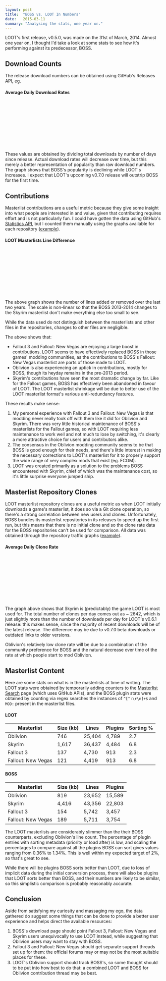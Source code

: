 ```yaml
---
layout: post
title:  "BOSS vs. LOOT In Numbers"
date:   2015-03-11
summary: "Analysing the stats, one year on."
---
```

<script src="https://cdnjs.cloudflare.com/ajax/libs/d3/3.5.5/d3.js" charset="utf-8"></script>
<style>
.bar {
  fill: steelblue;
}

.axis text {
  font: 0.6em sans-serif;
}

.axis path,
.axis line {
  fill: none;
  stroke: #000;
  shape-rendering: crispEdges;
}

.x.axis path {
  display: none;
}

.x.axis .tick line {
    opacity: 0;
}
.legend text {
    fill: white;
    font: 0.6em sans-serif;
    text-anchor:left;
}
.loot {
    opacity: 1;
}
.boss {
    opacity: 0.66;
}
.boss-previous {
    opacity: 0.33;
}

article > table {
    margin: 1rem;
}
article > table th, article > table td {
    padding: 10px;
}
article > table td:not(:first-child) {
    text-align: center;
}
</style>

LOOT's first release, v0.5.0, was made on the 31st of March, 2014. Almost one year on, I thought I'd take a look at some stats to see how it's performing against its predecessor, BOSS.

## Download Counts

The release download numbers can be obtained using GitHub's Releases API, eg.

<script src="https://gist.github.com/WrinklyNinja/62888dd1228b6631c5f0.js"></script>

#### Average Daily Download Rates

<svg id="averageDailyDownloads" class="chart"></svg>
<script>
(function(){
    var data = [
        {label: "BOSS v2.2.0", value: 3788, name: 'boss'},
        {label: "LOOT v0.5.0", value: 1206, name: 'loot'},
        {label: "BOSS v2.3.0", value: 3363, name: 'boss'},
        {label: "LOOT v0.6.0", value:  1438, name: 'loot'},
        {label: "LOOT v0.6.1", value:  2566, name: 'loot'},
    ];

    var margin = {top: 20, right: 30, bottom: 30, left: 50},
        width = 768 - margin.left - margin.right,
        height = 250 - margin.top - margin.bottom;

    var x = d3.scale.ordinal()
        .domain(data.map(function(d) { return d.label; }))
        .rangeRoundBands([0, width], .1);

    var y = d3.scale.linear()
        .domain([0, d3.max(data, function(d) { return d.value; })])
        .range([height, 0]);

    var xAxis = d3.svg.axis()
        .scale(x)
        .orient("bottom");

    var yAxis = d3.svg.axis()
        .scale(y)
        .orient("left");

    var chart = d3.select("#averageDailyDownloads")
        .attr("width", width + margin.left + margin.right)
        .attr("height", height + margin.top + margin.bottom)
      .append("g")
        .attr("transform", "translate(" + margin.left + "," + margin.top + ")");

    chart.append("g")
      .attr("class", "x axis")
      .attr("transform", "translate(0," + height + ")")
      .call(xAxis);

    chart.append("g")
      .attr("class", "y axis")
      .call(yAxis);

    chart.selectAll(".bar")
      .data(data)
    .enter().append("rect")
      .attr("class", function(d) { return 'bar ' + d.name;})
      .attr("x", function(d) { return x(d.label); })
      .attr("y", function(d) { return y(d.value); })
      .attr("height", function(d) { return height - y(d.value); })
      .attr("width", x.rangeBand());
})();
</script>

These values are obtained by dividing total downloads by number of days since release. Actual download rates will decrease over time, but this merely a better representation of popularity than raw download numbers. The graph shows that BOSS's popularity is declining while LOOT's increases. I expect that LOOT's upcoming v0.7.0 release will outstrip BOSS for the first time.

## Contributions

Masterlist contributions are a useful metric because they give some insight into what people are interested in and value, given that contributing requires effort and is not particularly fun. I could have gotten the data using GitHub's [Statistics API](https://developer.github.com/v3/repos/statistics/), but I counted them manually using the graphs available for each repository ([example](https://github.com/loot/skyrim/graphs/contributors?from=2014-03-11&to=2015-03-11&type=c)).

#### LOOT Masterlists Line Difference

<svg id="commits" class="chart">
    <g class="legend" transform="translate(550, 20)">
        <rect class="bar positive loot" width="175" height="30"/>
        <text dy=".71em" x="10" y="10">LOOT (2014-2015)</text>
        <rect class="bar positive boss" width="175" height="30" y="30"/>
        <text dy=".71em" x="10" y="40">BOSS (2014-2015)</text>
        <rect class="bar positive boss-previous" width="175" height="30" y="60"/>
        <text dy=".71em" x="10" y="70" style="fill:black">BOSS (2013-2014)</text>
    </g>
</svg>
<script>
(function(){
    var data = [
        /* Oblivion */
        {label: "Oblivion", value: 95}, // BOSS (year before)
        {label: "Oblivion", value: 828}, // BOSS
        {label: "Oblivion", value: 182}, // LOOT
        /* Skyrim */
        {label: "Skyrim", value: 24977}, // BOSS (year before)
        {label: "Skyrim", value: 66}, // BOSS
        {label: "Skyrim", value: -445}, // LOOT
        /* Fallout 3 */
        {label: "Fallout 3", value: -2}, // BOSS (year before)
        {label: "Fallout 3", value: 0}, // BOSS
        {label: "Fallout 3", value: 1292}, // LOOT
        /* Fallout: New Vegas */
        {label: "Fallout: New Vegas", value: 217}, // BOSS (year before)
        {label: "Fallout: New Vegas", value: 108}, // BOSS
        {label: "Fallout: New Vegas", value: 787}, // LOOT
    ];

    var margin = {top: 20, right: 30, bottom: 30, left: 60},
        width = 768 - margin.left - margin.right,
        height = 500 - margin.top - margin.bottom;

    var x = d3.scale.ordinal()
        .domain(data.map(function(d) { return d.label; }))
        .rangeRoundBands([0, width], .1);

    var y = d3.scale.pow().exponent(0.3)
        .domain([d3.min(data, function(d){ return d.value}), d3.max(data, function(d){ return d.value})])
        .range([height, 0]);

    var xAxis = d3.svg.axis()
        .scale(x)
        .orient("bottom");

    var yAxis = d3.svg.axis()
        .scale(y)
        .orient("left")
        .tickValues([-450, 0, 500, 1000, 2000, 4000, 8000, 16000, 24500]);

    var chart = d3.select("#commits")
        .attr("width", width + margin.left + margin.right)
        .attr("height", height + margin.top + margin.bottom)
      .append("g")
        .attr("transform", "translate(" + margin.left + "," + margin.top + ")");

    chart.append("g")
      .attr("class", "x axis")
      .attr("transform", "translate(0," + height + ")")
      .call(xAxis);

    chart.append("g")
      .attr("class", "y axis")
      .call(yAxis);

      function getXPos(d, i) {
          if (i < 3) {
              i = i;
          } else if (i < 6) {
              i -= 3;
          } else if (i < 9) {
              i -= 6;
          } else if (i < 12) {
              i -= 9;
          }
          return x(d.label) + i * x.rangeBand() / 3;
      }

      function getClass(d, i) {
          if (i < 3) {
              i = i;
          } else if (i < 6) {
              i -= 3;
          } else if (i < 9) {
              i -= 6;
          } else if (i < 12) {
              i -= 9;
          }

          var name = 'bar';
          if (d.value < 0) {
              name += ' negative';
          } else {
              name += ' positive';
          }
          if (i == 2) {
              name += ' loot';
          } else if (i == 1) {
              name += ' boss';
          } else if (i == 0) {
              name += ' boss-previous';
          }
          return name;
      }

    chart.selectAll(".bar")
      .data(data)
    .enter().append("rect")
      .attr("class", getClass)
      .attr("x", getXPos)
      .attr("y", function(d) { return y(Math.max(0, d.value)); })
      .attr("height", function(d) { return Math.abs(y(d.value) - y(0)); })
      .attr("width", x.rangeBand() / 3);
})();
</script>

The above graph shows the number of lines added or removed over the last two years. The scale is non-linear so that the BOSS 2013-2014 changes to the Skyrim masterlist don't make everything else too small to see.

While the data used do not distinguish between the masterlists and other files in the repositories, changes to other files are negligible.

The above shows that:

* Fallout 3 and Fallout: New Vegas are enjoying a large boost in contributions. LOOT seems to have effectively replaced BOSS in those games' modding communities, as the contributions to BOSS's Fallout: New Vegas masterlist are ports of those made to LOOT.
* Oblivion is also experiencing an uptick in contributions, mostly for BOSS, though its heyday remains in the pre-2013 period.
* Skyrim's contributions have seen the most dramatic change by far. Like for the Fallout games, BOSS has effectively been abandoned in favour of LOOT. The LOOT masterlist shrinkage will be due to better use of the LOOT masterlist format's various anti-redundancy features.

These results make sense:

1. My personal experience with Fallout 3 and Fallout: New Vegas is that modding never really took off with them like it did for Oblivion and Skyrim. There was very little historical maintenance of BOSS's masterlists for the Fallout games, so with LOOT requiring less maintenance to work well and not much to lose by switching, it's clearly a more attractive choice for users and contributors alike.
2. The consensus in the Oblivion modding community seems to be that BOSS is good enough for their needs, and there's little interest in making the necessary corrections to LOOT's masterlist for it to properly support the wide range of very complex mods that exist (eg. FCOM).
3. LOOT was created primarily as a solution to the problems BOSS encountered with Skyrim, chief of which was the maintenance cost, so it's little surprise everyone jumped ship.


## Masterlist Repository Clones

LOOT masterlist repository clones are a useful metric as when LOOT initially downloads a game's masterlist, it does so via a Git clone operation, so there's a strong correlation between new users and clones. Unfortunately, BOSS bundles its masterlist repositories in its releases to speed up the first run, but this means that there is no initial clone and so the clone rate data for the BOSS repositories can't be used for comparison. All data was obtained through the repository traffic graphs ([example](https://github.com/loot/skyrim/graphs/traffic)).

#### Average Daily Clone Rate

<svg id="averageDailyClones" class="chart"></svg>
<script>
(function(){
    var data = [
        {label: "Oblivion", value: 144},
        {label: "Skyrim", value: 2162},
        {label: "Fallout 3", value: 100},
        {label: "Fallout: New Vegas", value:  236},
    ];

    var margin = {top: 20, right: 30, bottom: 30, left: 50},
        width = 768 - margin.left - margin.right,
        height = 300 - margin.top - margin.bottom;

    var x = d3.scale.ordinal()
        .domain(data.map(function(d) { return d.label; }))
        .rangeRoundBands([0, width], .1);

    var y = d3.scale.linear()
        .domain([0, d3.max(data, function(d) { return d.value; })])
        .range([height, 0]);

    var xAxis = d3.svg.axis()
        .scale(x)
        .orient("bottom");

    var yAxis = d3.svg.axis()
        .scale(y)
        .orient("left");

    var chart = d3.select("#averageDailyClones")
        .attr("width", width + margin.left + margin.right)
        .attr("height", height + margin.top + margin.bottom)
      .append("g")
        .attr("transform", "translate(" + margin.left + "," + margin.top + ")");

    chart.append("g")
      .attr("class", "x axis")
      .attr("transform", "translate(0," + height + ")")
      .call(xAxis);

    chart.append("g")
      .attr("class", "y axis")
      .call(yAxis);

    chart.selectAll(".bar")
      .data(data)
    .enter().append("rect")
      .attr("class", 'bar loot')
      .attr("x", function(d) { return x(d.label); })
      .attr("y", function(d) { return y(d.value); })
      .attr("height", function(d) { return height - y(d.value); })
      .attr("width", x.rangeBand());
})();
</script>

The graph above shows that Skyrim is (predictably) the game LOOT is most used for. The total number of clones per day comes out as ~ 2642, which is just slightly more than the number of downloads per day for LOOT's v0.6.1 release: this makes sense, since the majority of recent downloads will be of the latest release. The difference may be due to v0.7.0 beta downloads or outdated links to older versions.

Oblivion's relatively low clone rate will be due to a combination of the community preference for BOSS and the natural decrease over time of the rate at which people start to mod Oblivion.

## Masterlist Content

Here are some stats on what is in the masterlists at time of writing. The LOOT stats were obtained by temporarily adding counters to the [Masterlist Search](http://loot.github.io/search) page (which uses GitHub APIs), and the BOSS plugin stats were obtained by counting via regex searches the instances of `^[^:\r\n]+$` and `MOD:` present in the masterlist files.

#### LOOT

Masterlist         | Size (kb) | Lines  | Plugins | Sorting %
-------------------|-----------|--------|---------|----------
Oblivion           | 746       | 25,404 | 4,789   | 2.7
Skyrim             | 1,617     | 36,437 | 4,484   | 6.8
Fallout 3          | 137       | 4,730  | 913     | 2.3
Fallout: New Vegas | 121       | 4,419  | 913     | 6.8

#### BOSS

Masterlist         | Size (kb) | Lines  | Plugins
-------------------|-----------|--------|--------
Oblivion           | 819       | 23,652 | 15,589
Skyrim             | 4,416     | 43,356 | 22,803
Fallout 3          | 154       | 5,742  | 3,457
Fallout: New Vegas | 189       | 5,711  | 3,754

The LOOT masterlists are considerably slimmer than the their BOSS counterparts, excluding Oblivion's line count. The percentage of plugin entries with sorting metadata (priority or load after) is low, and scaling the percentages to compare against all the plugins BOSS can sort gives values ranging from 0.36% to 1.34%. This is well within my expected target of 2%, so that's great to see.

While there will be plugins BOSS sorts better than LOOT, due to loss of implicit data during the initial conversion process, there will also be plugins that LOOT sorts better than BOSS, and their numbers are likely to be similar, so this simplistic comparison is probably reasonably accurate.

## Conclusion

Aside from satisfying my curiosity and massaging my ego, the data gathered do suggest some things that can be done to provide a better user experience and helps direct the available resources:

1. BOSS's download page should point Fallout 3, Fallout: New Vegas and Skyrim users unequivocally to use LOOT instead, while suggesting that Oblivion users may want to stay with BOSS.
2. Fallout 3 and Fallout: New Vegas should get separate support threads set up for them: the official forums may or may not be the most suitable places for these.
3. LOOT's Oblivion support should track BOSS's, so some thought should to be put into how best to do that: a combined LOOT and BOSS for Oblivion contribution thread may be best.
